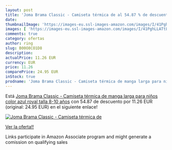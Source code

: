 ```yaml
---
layout: post
title: 'Joma Brama Classic - Camiseta térmica de al 54.87 % de descuento'
date: 
thumbnailImage: 'https://images-eu.ssl-images-amazon.com/images/I/41PghLLATtL._SL200_.jpg'
images: [ 'https://images-eu.ssl-images-amazon.com/images/I/41PghLLATtL._SL200_.jpg' ]
comments: true
category: ofertas
author: ring
slug: B00O8CO1D8
description:
actualPrice: 11.26 EUR
currency: EUR
price: 11.26
comparePrice: 24.95 EUR
inStock: true
prodname: 'Joma Brama Classic - Camiseta térmica de manga larga para niños  color azul royal  talla 8-10 años'
---
```


Está [Joma Brama Classic - Camiseta térmica de manga larga para niños  color azul royal  talla 8-10 años](https://www.amazon.es/dp/B00O8CO1D8/?tag=tolees-21) con 54.87 de descuento por 11.26 EUR (original: 24.95 EUR) en el siguiente enlace!

[![Joma Brama Classic - Camiseta térmica de](https://images-eu.ssl-images-amazon.com/images/I/41PghLLATtL._SL200_.jpg)](https://www.amazon.es/dp/B00O8CO1D8/?tag=tolees-21)

[Ver la oferta!!](https://www.amazon.es/dp/B00O8CO1D8/?tag=tolees-21)

Links participate in Amazon Associate program and might generate a comission on qualifying sales


